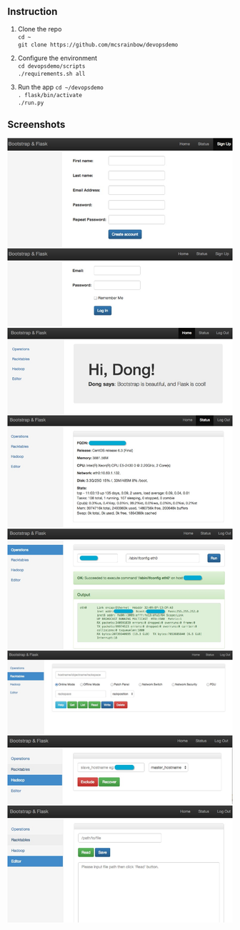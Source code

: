 Instruction
---
1. Clone the repo<br>
`cd ~`<br>
`git clone https://github.com/mcsrainbow/devopsdemo`<br>

2. Configure the environment<br>
`cd devopsdemo/scripts`<br>
`./requirements.sh all`<br>

3. Run the app
`cd ~/devopsdemo`<br>
`. flask/bin/activate`<br>
`./run.py`<br>

Screenshots
---
![image](screenshots/signup.png)<br>
![image](screenshots/login.png)<br>
![image](screenshots/index.png)<br>
![image](screenshots/status.png)<br>
![image](screenshots/operations.png)<br>
![image](screenshots/racktables.png)<br>
![image](screenshots/hadoop.png)<br>
![image](screenshots/editor.png)<br>
